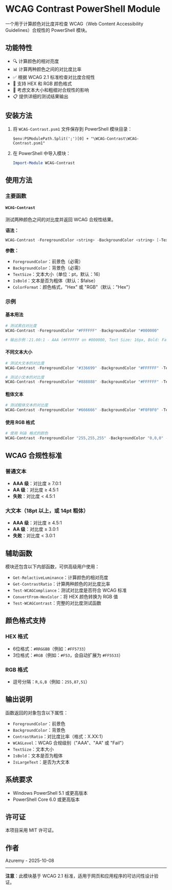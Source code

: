# WCAG Contrast PowerShell Module

一个用于计算颜色对比度并检查 WCAG（Web Content Accessibility Guidelines）合规性的 PowerShell 模块。

## 功能特性

- 🔍 计算颜色的相对亮度
- 📊 计算两种颜色之间的对比度比率
- ✅ 根据 WCAG 2.1 标准检查对比度合规性
- 🎨 支持 HEX 和 RGB 颜色格式
- 📝 考虑文本大小和粗细对合规性的影响
- 📋 提供详细的测试结果输出

## 安装方法

1. 将 `WCAG-Contrast.psm1` 文件保存到 PowerShell 模块目录：

   ```text
   $env:PSModulePath.Split(';')[0] + "\WCAG-Contrast\WCAG-Contrast.psm1"
   ```

   

2. 在 PowerShell 中导入模块：

   ```powershell
   Import-Module WCAG-Contrast
   ```

   

## 使用方法

### 主要函数

#### `WCAG-Contrast`

测试两种颜色之间的对比度并返回 WCAG 合规性结果。

**语法：**

```powershell
WCAG-Contrast -ForegroundColor <string> -BackgroundColor <string> [-TextSize <int>] [-IsBold <bool>] [-ColorFormat <string>]
```



**参数：**

- `ForegroundColor`：前景色（必需）
- `BackgroundColor`：背景色（必需）
- `TextSize`：文本大小（单位：pt，默认：16）
- `IsBold`：文本是否为粗体（默认：$false）
- `ColorFormat`：颜色格式，"Hex" 或 "RGB"（默认："Hex"）

### 示例

#### 基本用法

```powershell
# 测试黑白对比度
WCAG-Contrast -ForegroundColor "#FFFFFF" -BackgroundColor "#000000"

# 输出示例：21.00:1 - AAA (#FFFFFF on #000000, Text Size: 16px, Bold: False)
```



#### 不同文本大小

```powershell
# 测试大文本的对比度
WCAG-Contrast -ForegroundColor "#336699" -BackgroundColor "#FFFFFF" -TextSize 18

# 测试小文本的对比度
WCAG-Contrast -ForegroundColor "#888888" -BackgroundColor "#FFFFFF" -TextSize 12
```



#### 粗体文本

```powershell
# 测试粗体文本的对比度
WCAG-Contrast -ForegroundColor "#666666" -BackgroundColor "#F0F0F0" -TextSize 14 -IsBold $true
```



#### 使用 RGB 格式

```powershell
# 使用 RGB 格式的颜色
WCAG-Contrast -ForegroundColor "255,255,255" -BackgroundColor "0,0,0" -ColorFormat "RGB"
```



## WCAG 合规性标准

### 普通文本

- **AAA 级**：对比度 ≥ 7.0:1
- **AA 级**：对比度 ≥ 4.5:1
- **失败**：对比度 < 4.5:1

### 大文本（18pt 以上，或 14pt 粗体）

- **AAA 级**：对比度 ≥ 4.5:1
- **AA 级**：对比度 ≥ 3.0:1
- **失败**：对比度 < 3.0:1

## 辅助函数

模块还包含以下内部函数，可供高级用户使用：

- `Get-RelactiveLuminance`：计算颜色的相对亮度
- `Get-ContrastRatio`：计算两种颜色的对比度比率
- `Test-WCAGCompliance`：测试对比度是否符合 WCAG 标准
- `ConvertFrom-HexColor`：将 HEX 颜色转换为 RGB 值
- `Test-WCAGContrast`：完整的对比度测试函数

## 颜色格式支持

### HEX 格式

- 6位格式：`#RRGGBB`（例如：`#FF5733`）
- 3位格式：`#RGB`（例如：`#F53`，会自动扩展为 `#FF5533`）

### RGB 格式

- 逗号分隔：`R,G,B`（例如：`255,87,51`）

## 输出说明

函数返回的对象包含以下属性：

- `ForegroundColor`：前景色
- `BackgroundColor`：背景色
- `ContrastRatio`：对比度比率（格式：X.XX:1）
- `WCAGLevel`：WCAG 合规级别（"AAA"、"AA" 或 "Fail"）
- `TextSize`：文本大小
- `IsBold`：文本是否为粗体
- `IsLargeText`：是否为大文本

## 系统要求

- Windows PowerShell 5.1 或更高版本
- PowerShell Core 6.0 或更高版本

## 许可证

本项目采用 MIT 许可证。

## 作者

Azuremy - 2025-10-08

------

**注意**：此模块基于 WCAG 2.1 标准，适用于网页和应用程序的可访问性设计验证。
